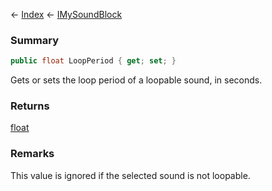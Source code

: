 ← [Index](Api-Index) ← [IMySoundBlock](SpaceEngineers.Game.ModAPI.Ingame.IMySoundBlock)

### Summary

```csharp
public float LoopPeriod { get; set; }
```

Gets or sets the loop period of a loopable sound, in seconds.

### Returns

[float](System.Single)

### Remarks

This value is ignored if the selected sound is not loopable.

